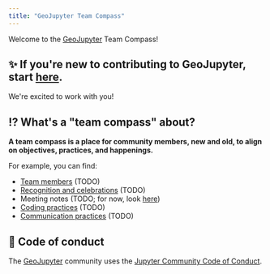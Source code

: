 ```yaml
---
title: "GeoJupyter Team Compass"
---
```


Welcome to the [GeoJupyter](https://geojupyter.org) Team Compass!


## ✨ If you're new to contributing to GeoJupyter, start [here](contributing/new.md).

We're excited to work with you!


## ⁉️ What's a "team compass" about?

**A team compass is a place for community members, new and old, to align on objectives,
practices, and happenings.**

For example, you can find:

* [Team members](/team/index.md) (TODO)
* [Recognition and celebrations](/team/recognition.md) (TODO)
* Meeting notes (TODO; for now, look
  [here](https://geojupyter.org/blog/#category=Meeting%20notes))
* [Coding practices](/policies/coding/index.md) (TODO)
* [Communication practices](/policies/communication/index.md) (TODO)


## 📑 Code of conduct

The [GeoJupyter](https://geojupyter.org) community uses the
[Jupyter Community Code of Conduct](https://github.com/jupyter/governance/blob/main/conduct/code_of_conduct.md).
